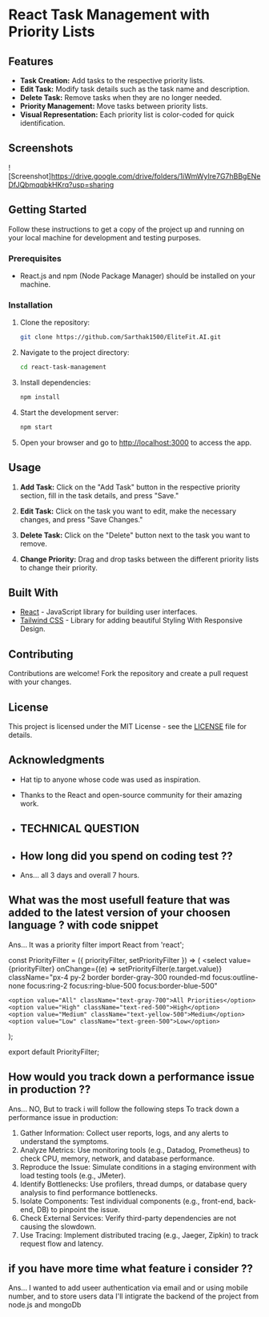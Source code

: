 # React Task Management with Priority Lists

## Features

- **Task Creation:** Add tasks to the respective priority lists.
- **Edit Task:** Modify task details such as the task name and description.
- **Delete Task:** Remove tasks when they are no longer needed.
- **Priority Management:** Move tasks between priority lists.
- **Visual Representation:** Each priority list is color-coded for quick identification.

## Screenshots

![Screenshot]https://drive.google.com/drive/folders/1iWmWyIre7G7hBBgENeDfJQbmqqbkHKrq?usp=sharing

## Getting Started

Follow these instructions to get a copy of the project up and running on your local machine for development and testing purposes.

### Prerequisites

- React.js and npm (Node Package Manager) should be installed on your machine.

### Installation


1. Clone the repository:

   ```bash
   git clone https://github.com/Sarthak1500/EliteFit.AI.git
   ```


2. Navigate to the project directory:

   ```bash
   cd react-task-management
   ```


3. Install dependencies:

   ```bash
   npm install
   ```


4. Start the development server:

   ```bash
   npm start
   ```


5. Open your browser and go to [http://localhost:3000](http://localhost:3000) to access the app.


## Usage

1. **Add Task:** Click on the "Add Task" button in the respective priority section, fill in the task details, and press "Save."

2. **Edit Task:** Click on the task you want to edit, make the necessary changes, and press "Save Changes."

3. **Delete Task:** Click on the "Delete" button next to the task you want to remove.

4. **Change Priority:** Drag and drop tasks between the different priority lists to change their priority.


## Built With

- [React](https://reactjs.org/) - JavaScript library for building user interfaces.
- [Tailwind CSS](https://tailwindcss.com/) - Library for adding beautiful Styling With Responsive Design.


## Contributing

Contributions are welcome! Fork the repository and create a pull request with your changes.


## License

This project is licensed under the MIT License - see the [LICENSE](LICENSE) file for details.


## Acknowledgments

- Hat tip to anyone whose code was used as inspiration.
- Thanks to the React and open-source community for their amazing work.

- ## TECHNICAL QUESTION

- ## How long did you spend on coding  test ??
- Ans... all 3 days and overall 7 hours.


## What was the most usefull feature that was added to the latest version of your choosen language ? with code snippet
Ans... It was a priority filter 
import React from 'react';

const PriorityFilter = ({ priorityFilter, setPriorityFilter }) => (
  <select
    value={priorityFilter}
    onChange={(e) => setPriorityFilter(e.target.value)}
    className="px-4 py-2 border border-gray-300 rounded-md focus:outline-none focus:ring-2 focus:ring-blue-500 focus:border-blue-500"
  >
    <option value="All" className="text-gray-700">All Priorities</option>
    <option value="High" className="text-red-500">High</option>
    <option value="Medium" className="text-yellow-500">Medium</option>
    <option value="Low" className="text-green-500">Low</option>
  </select>
);

export default PriorityFilter;
## How would you track down a performance issue in production ??
Ans... NO, But to track i will follow the following steps
To track down a performance issue in production:

1. Gather Information: Collect user reports, logs, and any alerts to understand the symptoms.
2. Analyze Metrics: Use monitoring tools (e.g., Datadog, Prometheus) to check CPU, memory, network, and database performance.
3. Reproduce the Issue: Simulate conditions in a staging environment with load testing tools (e.g., JMeter).
4. Identify Bottlenecks: Use profilers, thread dumps, or database query analysis to find performance bottlenecks.
5. Isolate Components: Test individual components (e.g., front-end, back-end, DB) to pinpoint the issue.
6. Check External Services: Verify third-party dependencies are not causing the slowdown.
7. Use Tracing: Implement distributed tracing (e.g., Jaeger, Zipkin) to track request flow and latency.


## if you have more time what feature i consider ??
Ans... I wanted to add useer authentication via email and or using mobile number,
and to store users data I'll intigrate the backend of the project from node.js and mongoDb
